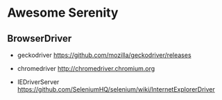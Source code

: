 # Awesome Serenity

 

## BrowserDriver	

- geckodriver https://github.com/mozilla/geckodriver/releases

- chromedriver  http://chromedriver.chromium.org

- IEDriverServer https://github.com/SeleniumHQ/selenium/wiki/InternetExplorerDriver

